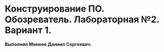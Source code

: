 # Конструирование ПО. Обозреватель. Лабораторная №2. Вариант 1.
<b>Выполнил Минеев Даниил Сергеевич.</b>




